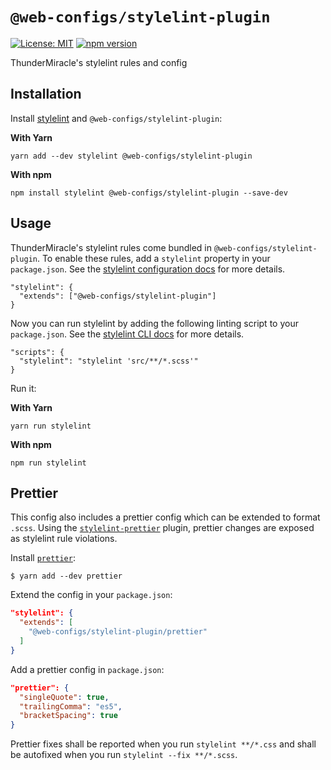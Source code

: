 # `@web-configs/stylelint-plugin`

[![License: MIT](https://img.shields.io/badge/License-MIT-green.svg)](../../LICENSE) [![npm version](https://badge.fury.io/js/%40web-configs%2Fstylelint-plugin.svg)](https://badge.fury.io/js/%40web-configs%2Fstylelint-plugin.svg)

ThunderMiracle's stylelint rules and config

## Installation

Install [stylelint](https://stylelint.io/) and `@web-configs/stylelint-plugin`:

**With Yarn**
```
yarn add --dev stylelint @web-configs/stylelint-plugin
```

**With npm**
```
npm install stylelint @web-configs/stylelint-plugin --save-dev
```


## Usage

ThunderMiracle's stylelint rules come bundled in `@web-configs/stylelint-plugin`. To enable these rules, add a `stylelint` property in your `package.json`. See the [stylelint configuration docs](https://stylelint.io/user-guide/configuration/) for more details.
```
"stylelint": {
  "extends": ["@web-configs/stylelint-plugin"]
}
```

Now you can run stylelint by adding the following linting script to your `package.json`. See the [stylelint CLI docs](https://stylelint.io/user-guide/cli/) for more details.
```
"scripts": {
  "stylelint": "stylelint 'src/**/*.scss'"
}
```
Run it:

**With Yarn**
```
yarn run stylelint
```

**With npm**
```
npm run stylelint
```

## Prettier

This config also includes a prettier config which can be extended to format `.scss`.
Using the [`stylelint-prettier`](https://github.com/bpscott/stylelint-prettier) plugin, prettier changes are exposed as stylelint rule violations.

Install [`prettier`](https://github.com/prettier/prettier):

```
$ yarn add --dev prettier
```

Extend the config in your `package.json`:

```json
"stylelint": {
  "extends": [
    "@web-configs/stylelint-plugin/prettier"
  ]
}
```

Add a prettier config in `package.json`:

```json
"prettier": {
  "singleQuote": true,
  "trailingComma": "es5",
  "bracketSpacing": true
}
```

Prettier fixes shall be reported when you run `stylelint **/*.css` and shall be autofixed when you run `stylelint --fix **/*.scss`.

